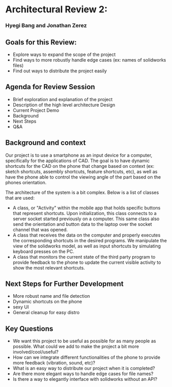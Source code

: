 # Architectural Review 2:
### Hyegi Bang and Jonathan Zerez

## Goals for this Review:
* Explore ways to expand the scope of the project
* Find ways to more robustly handle edge cases (ex: names of solidworks files)
* Find out ways to distribute the project easily

## Agenda for Review Session
* Brief exploration and explanation of the project
* Description of the high level architecture Design
* Current Project Demo
* Background
* Next Steps
* Q&A

## Background and context
Our project is to use a smartphone as an input device for a computer, specifically for the applications of CAD. The goal is to have dynamic shortcuts for the CAD on the phone that change based on context (ex: sketch shortcuts, assembly shortcuts, feature shortcuts, etc), as well as have the phone able to control the viewing angle of the part based on the phones orientation.

The architecture of the system is a bit complex. Below is a list of classes that are used:
* A class, or "Activity" within the mobile app that holds specific buttons that represent shortcuts. Upon initialization, this class connects to a server socket started previously on a computer. This same class also send the orientation and button data to the laptop over the socket channel that was opened.
* A class that  receives the data on the computer and properly executes the corresponding shortcuts in the desired programs. We manipulate the view of the solidworks model, as well as input shortcuts by simulating keyboard presses on the PC.
* A class that monitors the current state of the third party program to provide feedback to the phone to update the current visible activity to show the most relevant shortcuts.

## Next Steps for Further Development
* More robust name and file detection
* Dynamic shortcuts on the phone
* sexy UI
* General cleanup for easy distro

## Key Questions
* We want this project to be useful as possible for as many people as possible. What could we add to make the project a bit more involved/cool/useful?
* How can we integrate different functionalities of the phone to provide more feedback (vibration, sound, etc)?
* What is an easy way to distribute our project when it is completed?
* Are there more elegant ways to handle edge cases for file names?
* Is there a way to elegantly interface with solidworks without an API?
